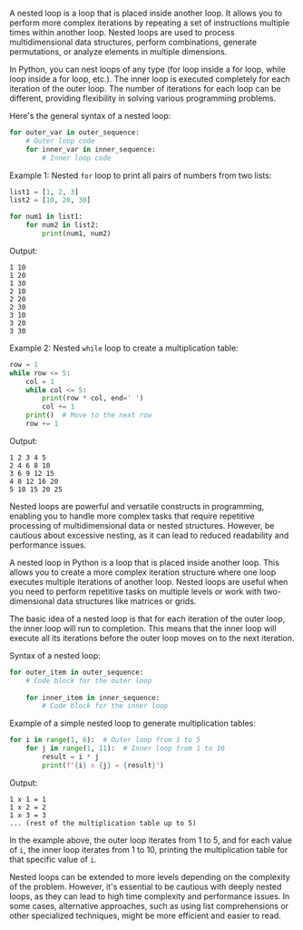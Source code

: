 A nested loop is a loop that is placed inside another loop. It allows you to perform more complex iterations by repeating a set of instructions multiple times within another loop. Nested loops are used to process multidimensional data structures, perform combinations, generate permutations, or analyze elements in multiple dimensions.

In Python, you can nest loops of any type (for loop inside a for loop, while loop inside a for loop, etc.). The inner loop is executed completely for each iteration of the outer loop. The number of iterations for each loop can be different, providing flexibility in solving various programming problems.

Here's the general syntax of a nested loop:

```python
for outer_var in outer_sequence:
    # Outer loop code
    for inner_var in inner_sequence:
        # Inner loop code
```

Example 1: Nested `for` loop to print all pairs of numbers from two lists:

```python
list1 = [1, 2, 3]
list2 = [10, 20, 30]

for num1 in list1:
    for num2 in list2:
        print(num1, num2)
```

Output:
```
1 10
1 20
1 30
2 10
2 20
2 30
3 10
3 20
3 30
```

Example 2: Nested `while` loop to create a multiplication table:

```python
row = 1
while row <= 5:
    col = 1
    while col <= 5:
        print(row * col, end=' ')
        col += 1
    print()  # Move to the next row
    row += 1
```

Output:
```
1 2 3 4 5 
2 4 6 8 10 
3 6 9 12 15 
4 8 12 16 20 
5 10 15 20 25 
```

Nested loops are powerful and versatile constructs in programming, enabling you to handle more complex tasks that require repetitive processing of multidimensional data or nested structures. However, be cautious about excessive nesting, as it can lead to reduced readability and performance issues.





A nested loop in Python is a loop that is placed inside another loop. This allows you to create a more complex iteration structure where one loop executes multiple iterations of another loop. Nested loops are useful when you need to perform repetitive tasks on multiple levels or work with two-dimensional data structures like matrices or grids.

The basic idea of a nested loop is that for each iteration of the outer loop, the inner loop will run to completion. This means that the inner loop will execute all its iterations before the outer loop moves on to the next iteration.

Syntax of a nested loop:

```python
for outer_item in outer_sequence:
    # Code block for the outer loop
    
    for inner_item in inner_sequence:
        # Code block for the inner loop
```

Example of a simple nested loop to generate multiplication tables:

```python
for i in range(1, 6):  # Outer loop from 1 to 5
    for j in range(1, 11):  # Inner loop from 1 to 10
        result = i * j
        print(f"{i} x {j} = {result}")
```

Output:
```
1 x 1 = 1
1 x 2 = 2
1 x 3 = 3
... (rest of the multiplication table up to 5)
```

In the example above, the outer loop iterates from 1 to 5, and for each value of `i`, the inner loop iterates from 1 to 10, printing the multiplication table for that specific value of `i`.

Nested loops can be extended to more levels depending on the complexity of the problem. However, it's essential to be cautious with deeply nested loops, as they can lead to high time complexity and performance issues. In some cases, alternative approaches, such as using list comprehensions or other specialized techniques, might be more efficient and easier to read.
